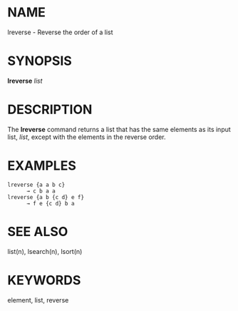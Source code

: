 # NAME

lreverse - Reverse the order of a list

# SYNOPSIS

**lreverse** *list*

# DESCRIPTION

The **lreverse** command returns a list that has the same elements as
its input list, *list*, except with the elements in the reverse order.

# EXAMPLES

    lreverse {a a b c}
          → c b a a
    lreverse {a b {c d} e f}
          → f e {c d} b a

# SEE ALSO

list(n), lsearch(n), lsort(n)

# KEYWORDS

element, list, reverse
